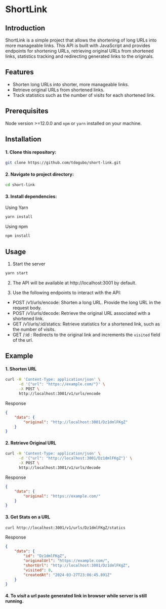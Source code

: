
# ShortLink

## Introduction
ShortLink is a simple project that allows the shortening of long URLs into more manageable links.
This API is built with JavaScript and provides endpoints for shortening URLs, retrieving original URLs from shortened links, statistics tracking and redirecting generated links to the originals.

## Features
- Shorten long URLs into shorter, more manageable links.
- Retrieve original URLs from shortened links.
- Track statistics such as the number of visits for each shortened link.

## Prerequisites
Node version >=12.0.0 and `npm` or `yarn` installed on your machine.

## Installation
#### 1. Clone this repository:

``` bash
git clone https://github.com/tdogubo/short-link.git
```

#### 2. Navigate to project directory:

``` bash
cd short-link
```

#### 3. Install dependencies:

Using Yarn
``` bash 
yarn install
```
Using npm
``` bash yarn
npm install
```

## Usage

1. Start the server
``` bash
yarn start
```

2. The API will be available at http://localhost:3001 by default.

3. Use the following endpoints to interact with the API:

- POST /v1/urls/encode: Shorten a long URL. Provide the long URL in the request body.
- POST /v1/urls/decode: Retrieve the original URL associated with a shortened link.
- GET /v1/urls/:id/statics: Retrieve statistics for a shortened link, such as the number of visits.
- GET /:id : Redirects to the original link and increments the `visited` field of the url.

## Example

#### 1. Shorten URL
```bash
curl -H 'Content-Type: application/json' \
      -d '{"url": "https://example.com/"}' \
      -X POST \
      http://localhost:3001/v1/urls/encode
```
Response 
```json
{
    "data": {
        "original": "http://localhost:3001/Dz1dmlFKgZ"
    }
}
```

#### 2. Retrieve Original URL
```bash
curl -H 'Content-Type: application/json' \
      -d '{"url": "http://localhost:3001/Dz1dmlFKgZ"}' \
      -X POST \
      http://localhost:3001/v1/urls/decode
```
Response 
```json
{
    "data": {
        "original": "https://example.com/"
    }
}
```

#### 3. Get Stats on a URL
```bash
curl http://localhost:3001/v1/urls/Dz1dmlFKgZ/statics
```
Response 
```json
{
    "data": {
        "id": "Dz1dmlFKgZ",
        "originalUrl": "https://example.com/",
        "shortUrl": "http://localhost:3001/Dz1dmlFKgZ",
        "visited": 0,
        "createdAt": "2024-03-27T23:06:45.891Z"
    }
}
```
#### 4. To *visit* a url paste generated link in browser while server is still running.

